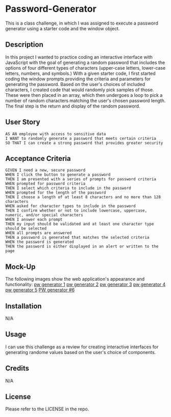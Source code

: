 # Password-Generator
This is a class challenge, in which I was assigned to execute a password generator using a starter code and the window object.
## Description
In this project I wanted to practice coding an interactive interface with JavaScript with the goal of generating a random password that includes the options of four different types of characters (upper-case letters, lower-case letters, numbers, and symbols.) With a given starter code, I first started coding the window prompts providing the criteria and parameters for generating the password. Based on the user's choices of included characters, I created code that would randomly pick samples of those. These were then placed in an array, which then undergoes a loop to pick a number of random characters matching the user's chosen password length. The final step is the return and display of the random password.    

## User Story

```
AS AN employee with access to sensitive data
I WANT to randomly generate a password that meets certain criteria
SO THAT I can create a strong password that provides greater security
```

## Acceptance Criteria
```
GIVEN I need a new, secure password
WHEN I click the button to generate a password
THEN I am presented with a series of prompts for password criteria
WHEN prompted for password criteria
THEN I select which criteria to include in the password
WHEN prompted for the length of the password
THEN I choose a length of at least 8 characters and no more than 128 characters
WHEN asked for character types to include in the password
THEN I confirm whether or not to include lowercase, uppercase, numeric, and/or special characters
WHEN I answer each prompt
THEN my input should be validated and at least one character type should be selected
WHEN all prompts are answered
THEN a password is generated that matches the selected criteria
WHEN the password is generated
THEN the password is either displayed in an alert or written to the page
```

## Mock-Up

The following images show the web application's appearance and functionality:
 [pw generator 1](https://user-images.githubusercontent.com/112738079/193729742-8615ab6c-a31b-42cb-b42e-efebc3641d71.png)
 [ pw generator 2](https://user-images.githubusercontent.com/112738079/193729865-f80e8373-71c0-41eb-8065-7aef81f7a3d2.png)
 [pw generator 3](https://user-images.githubusercontent.com/112738079/193729902-ecb0c01a-bf65-4651-a32e-973d77967b69.png)
 [pw generator 4](https://user-images.githubusercontent.com/112738079/193729932-80982a0d-41fb-4dcf-ac0e-dc8ca2499923.png)
 [pw generator 5](https://user-images.githubusercontent.com/112738079/193729944-7c08e6e6-b551-4b97-a991-faf1cbba5e77.png)
 [PW generator #6](https://user-images.githubusercontent.com/112738079/193729955-39e357d5-ef7d-4da3-96bd-67d16430febd.png)


 
## Installation
N/A

## Usage
I can use this challenge as a review for creating interactive interfaces for generating randome values based on the user's choice of components. 
## Credits
N/A
## License
Please refer to the LICENSE in the repo.
